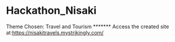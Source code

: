 # Hackathon_Nisaki
Theme Chosen: Travel and Tourism *******
Access the created site at:https://nisakitravels.mystrikingly.com/
